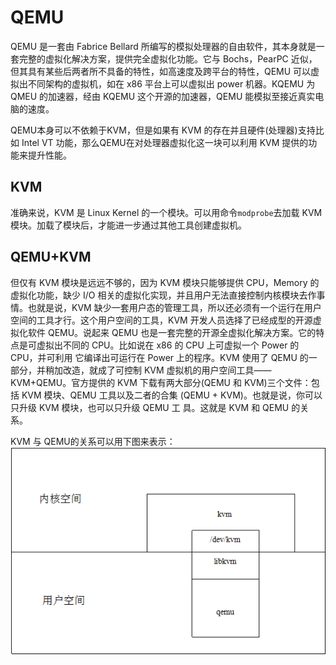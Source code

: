 # QEMU

QEMU 是一套由 Fabrice Bellard 所编写的模拟处理器的自由软件，其本身就是一套完整的虚拟化解决方案，提供完全虚拟化功能。它与 Bochs，PearPC 近似，但其具有某些后两者所不具备的特性，如高速度及跨平台的特性，QEMU 可以虚拟出不同架构的虚拟机，如在 x86 平台上可以虚拟出 power 机器。KQEMU 为 QMEU 的加速器，经由 KQEMU 这个开源的加速器，QEMU 能模拟至接近真实电脑的速度。

QEMU本身可以不依赖于KVM，但是如果有 KVM 的存在并且硬件(处理器)支持比如 Intel VT 功能，那么QEMU在对处理器虚拟化这一块可以利用 KVM 提供的功能来提升性能。

## KVM

准确来说，KVM 是 Linux Kernel 的一个模块。可以用命令`modprobe`去加载 KVM 模块。加载了模块后，才能进一步通过其他工具创建虚拟机。

## QEMU+KVM

但仅有 KVM 模块是远远不够的，因为 KVM 模块只能够提供 CPU，Memory 的虚拟化功能，缺少 I/O 相关的虚拟化实现，并且用户无法直接控制内核模块去作事情。也就是说，KVM 缺少一套用户态的管理工具，所以还必须有一个运行在用户空间的工具才行。这个用户空间的工具，KVM 开发人员选择了已经成型的开源虚拟化软件 QEMU。说起来 QEMU 也是一套完整的开源全虚拟化解决方案。它的特点是可虚拟出不同的 CPU。比如说在 x86 的 CPU 上可虚拟一个 Power 的 CPU，并可利用 它编译出可运行在 Power 上的程序。KVM 使用了 QEMU 的一部分，并稍加改造，就成了可控制 KVM 虚拟机的用户空间工具—— KVM+QEMU。官方提供的 KVM 下载有两大部分(QEMU 和 KVM)三个文件：包括 KVM 模块、QEMU 工具以及二者的合集 (QEMU + KVM)。也就是说，你可以只升级 KVM 模块，也可以只升级 QEMU 工 具。这就是 KVM 和 QEMU 的关系。

KVM 与 QEMU的关系可以用下图来表示：
![](/images/introduction/solutions/qemu_with_kvm.png)
